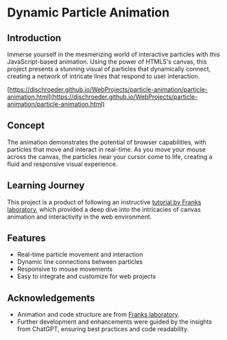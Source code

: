 ﻿# **Dynamic Particle Animation**
## **Introduction**
Immerse yourself in the mesmerizing world of interactive particles with this JavaScript-based animation. Using the power of HTML5's canvas, this project presents a stunning visual of particles that dynamically connect, creating a network of intricate lines that respond to user interaction.

[https://djschroeder.github.io/WebProjects/particle-animation/particle-animation.html](https://djschroeder.github.io/WebProjects/particle-animation/particle-animation.html)

## **Concept**
The animation demonstrates the potential of browser capabilities, with particles that move and interact in real-time. As you move your mouse across the canvas, the particles near your cursor come to life, creating a fluid and responsive visual experience.
## **Learning Journey**
This project is a product of following an instructive [tutorial by Franks laboratory](https://www.youtube.com/watch?v=Yvz_axxWG4Y&t=2s), which provided a deep dive into the intricacies of canvas animation and interactivity in the web environment.
## **Features**
- Real-time particle movement and interaction
- Dynamic line connections between particles
- Responsive to mouse movements
- Easy to integrate and customize for web projects
## **Acknowledgements**
- Animation and code structure are from [Franks laboratory](https://www.youtube.com/watch?v=Yvz_axxWG4Y&t=2s).
- Further development and enhancements were guided by the insights from ChatGPT, ensuring best practices and code readability.

